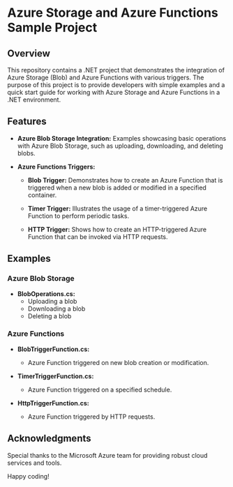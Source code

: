 # Azure Storage and Azure Functions Sample Project

## Overview

This repository contains a .NET project that demonstrates the integration of Azure Storage (Blob) and Azure Functions with various triggers. The purpose of this project is to provide developers with simple examples and a quick start guide for working with Azure Storage and Azure Functions in a .NET environment.

## Features

- **Azure Blob Storage Integration:** Examples showcasing basic operations with Azure Blob Storage, such as uploading, downloading, and deleting blobs.

- **Azure Functions Triggers:**
  - **Blob Trigger:** Demonstrates how to create an Azure Function that is triggered when a new blob is added or modified in a specified container.
  
  - **Timer Trigger:** Illustrates the usage of a timer-triggered Azure Function to perform periodic tasks.

  - **HTTP Trigger:** Shows how to create an HTTP-triggered Azure Function that can be invoked via HTTP requests.

## Examples

### Azure Blob Storage

- **BlobOperations.cs:**
  - Uploading a blob
  - Downloading a blob
  - Deleting a blob

### Azure Functions

- **BlobTriggerFunction.cs:**
  - Azure Function triggered on new blob creation or modification.

- **TimerTriggerFunction.cs:**
  - Azure Function triggered on a specified schedule.

- **HttpTriggerFunction.cs:**
  - Azure Function triggered by HTTP requests.

## Acknowledgments

Special thanks to the Microsoft Azure team for providing robust cloud services and tools.

Happy coding!
